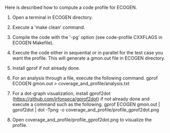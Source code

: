 Here is described how to compute a code profile for ECOGEN.

1. Open a terminal in ECOGEN directory.

2. Execute a 'make clean' command.

3. Compile the code with the '-pg' option (see code-profile CXXFLAGS in ECOGEN Makefile).

4. Execute the code either in sequential or in parallel for the test case you want the profile. This will generate a gmon.out file in ECOGEN directory.

5. Install gprof if not already done.

6. For an analysis through a file, execute the following command.
   gprof ECOGEN gmon.out > coverage_and_profile/analysis.txt

7. For a dot-graph visualization, install gprof2dot (https://github.com/jrfonseca/gprof2dot) if not already done and execute a command such as the following.
   gprof ECOGEN gmon.out | gprof2dot | dot -Tpng -o coverage_and_profile/profile_gprof2dot.png

8. Open coverage_and_profile/profile_gprof2dot.png to visualize the profile.